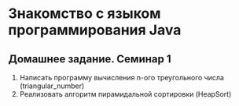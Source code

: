 # Знакомство с языком программирования Java
## Домашнее задание. Семинар 1

1.    Написать программу вычисления n-ого треугольного числа (triangular_number)
2.    Реализовать алгоритм пирамидальной сортировки (HeapSort)

